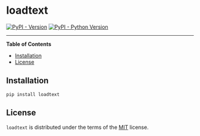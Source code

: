# loadtext

[![PyPI - Version](https://img.shields.io/pypi/v/loadtext.svg)](https://pypi.org/project/loadtext)
[![PyPI - Python Version](https://img.shields.io/pypi/pyversions/loadtext.svg)](https://pypi.org/project/loadtext)

-----

**Table of Contents**

- [Installation](#installation)
- [License](#license)

## Installation

```console
pip install loadtext
```

## License

`loadtext` is distributed under the terms of the [MIT](https://spdx.org/licenses/MIT.html) license.
